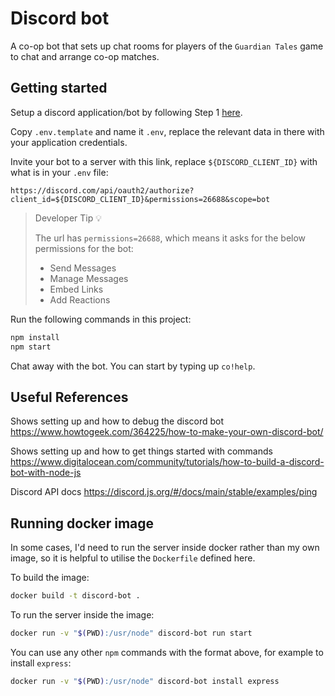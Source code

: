 # Discord bot

A co-op bot that sets up chat rooms for players of the `Guardian Tales` game to chat and arrange co-op matches.

## Getting started

Setup a discord application/bot by following Step 1 [here](https://www.digitalocean.com/community/tutorials/how-to-build-a-discord-bot-with-node-js).

Copy `.env.template` and name it `.env`, replace the relevant data in there with your application credentials.

Invite your bot to a server with this link, replace `${DISCORD_CLIENT_ID}` with what is in your `.env` file:

```text
https://discord.com/api/oauth2/authorize?client_id=${DISCORD_CLIENT_ID}&permissions=26688&scope=bot
```

> Developer Tip 💡
>
> The url has `permissions=26688`, which means it asks for the below permissions for the bot:
>
> - Send Messages
> - Manage Messages
> - Embed Links
> - Add Reactions

Run the following commands in this project:

```bash
npm install
npm start
```

Chat away with the bot. You can start by typing up `co!help`.

## Useful References

Shows setting up and how to debug the discord bot
<https://www.howtogeek.com/364225/how-to-make-your-own-discord-bot/>

Shows setting up and how to get things started with commands
<https://www.digitalocean.com/community/tutorials/how-to-build-a-discord-bot-with-node-js>

Discord API docs
<https://discord.js.org/#/docs/main/stable/examples/ping>

## Running docker image

In some cases, I'd need to run the server inside docker rather than my own image, so it is helpful to utilise the `Dockerfile` defined here.

To build the image:

```bash
docker build -t discord-bot .
```

To run the server inside the image:

```bash
docker run -v "$(PWD):/usr/node" discord-bot run start
```

You can use any other `npm` commands with the format above, for example to install `express`:

```bash
docker run -v "$(PWD):/usr/node" discord-bot install express
```
